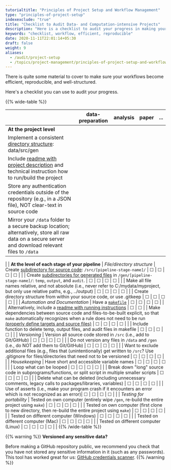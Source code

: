 ```yaml
---
tutorialtitle: "Principles of Project Setup and Workflow Management"
type: "principles-of-project-setup"
indexexclude: "true"
title: "Checklist to Audit Data- and Computation-intensive Projects"
description: "Here is a checklist to audit your progress in making your workflows efficient, reproducible, and well-structured."
keywords: "checklist, workflow, efficient, reproducible"
date: 2020-11-11T22:01:14+05:30
draft: false
weight: 9
aliases:
  - /audit/project-setup
  - /topics/project-management/principles-of-project-setup-and-workflow-management/checklist
---
```


There is quite some material to cover to make sure your workflows
become efficient, reproducible, and well-structured.

Here's a checklist you can use to audit your progress.

{{% wide-table %}}
<!--
| Makefile available at the root of the project (tying together individual makefiles) | &#9744;        | &#9744;     | &#9744;     | &#9744; |    |
-->

|                                                                         | data-preparation | analysis    | paper       | ...     |
| ------------------------------------------------------------------------|:--------------:|:-----------:|:-----------:|:-------:|
| **At the project level**
| Implement a consistent [directory structure](../directories/#working-example): data/src/gen
| Include [readme with project description](../documenting-code/#main-project-documentation) and technical instruction how to run/build the project
| Store any authentication credentials outside of the repository (e.g., in a JSON file), NOT clear-text in source code
| Mirror your `/data` folder to a secure backup location; alternatively, store all raw data on a secure server and download relevant files to `/data`
|
| **At the level of each stage of your pipeline**
| *File/directory structure*
| Create [subdirectory for source code](../directories/#working-example): `/src/[pipeline-stage-name]/` | &#9744;        | &#9744;     | &#9744;     | &#9744; |    |
| Create [subdirectories for generated files](../directories/#working-example) in `/gen/[pipeline-stage-name]/`: `temp`, `output`, and `audit`. | &#9744;        | &#9744;     | &#9744;     | &#9744; |    |
| Make all file names relative, and not absolute (i.e., never refer to C:/mydata/myproject, but only use relative paths, e.g., ../output) | &#9744;        | &#9744;     | &#9744;     | &#9744; |    |
| Create directory structure from within your source code, or use .gitkeep | &#9744;        | &#9744;     | &#9744;     | &#9744; |    |
| *Automation and Documentation*
| Have a [`makefile`](../automation) | &#9744;        | &#9744;     | &#9744;     | &#9744; |    |
| Alternatively, include a [readme with running instructions](../automation/#are-there-alternatives-to-make) | &#9744;        | &#9744;     |
| Make dependencies between source code and files-to-be-built explicit, so that `make` automatically recognizes when a rule does not need to be run [(properly define targets and source files)](../automation) | &#9744;        | &#9744;     | &#9744;     | &#9744; |    |
| Include function to delete temp, output files, and audit files in makefile | &#9744;        | &#9744;     | &#9744;     | &#9744; |    |
| *Versioning*
| Version all source code stored in `/src` (i.e., add to Git/GitHub) | &#9744;        | &#9744;     | &#9744;     | &#9744; |    |
| Do not version any files in `/data` and `/gen` (i.e., do NOT add them to Git/GitHub) | &#9744;        | &#9744;     | &#9744;     | &#9744; |    |
| Want to exclude additional files (e.g., files that (unintentionally) get written to `/src`? Use .gitignore for files/directories that need not to be versioned | &#9744;        | &#9744;     | &#9744;     | &#9744; |    |
| *Housekeeping*
| Have short and accessible variable names | &#9744;        | &#9744;     | &#9744;     | &#9744; |    |
| Loop what can be looped | &#9744;        | &#9744;     | &#9744;     | &#9744; |    |
| Break down "long" source code in subprograms/functions, or split script in multiple smaller scripts | &#9744;        | &#9744;     | &#9744;     | &#9744; |    |
| Delete what can be deleted (including unnecessary comments, legacy calls to packages/libraries, variables) | &#9744;        | &#9744;     | &#9744;     | &#9744; |    |
| Use of asserts (i.e., make your program crash if it encounters an error which is not recognized as an error)| &#9744;        | &#9744;     | &#9744;     | &#9744; |    |
| *Testing for portability*
| Tested on own computer (entirely wipe `/gen`, re-build the entire project using `make`) | &#9744;        | &#9744;     | &#9744;     | &#9744; |    |
| Tested on own computer (first clone to new directory, then re-build the entire project using `make`) | &#9744;        | &#9744;     | &#9744;     | &#9744; |    |
| Tested on different computer (Windows) | &#9744;        | &#9744;     | &#9744;     | &#9744; |    |
| Tested on different computer (Mac) | &#9744;        | &#9744;     | &#9744;     | &#9744; |    |
| Tested on different computer (Linux) | &#9744;        | &#9744;     | &#9744;     | &#9744; |    |
{{% /wide-table %}}

{{% warning %}}
**Versioned any sensitive data?**

Before making a GitHub repository public, we recommend you check that you have not stored any sensitive information in it (such as any passwords).
This tool has worked great for us: [GitHub credentials scanner](https://geekflare.com/github-credentials-scanner/).
{{% /warning %}}
